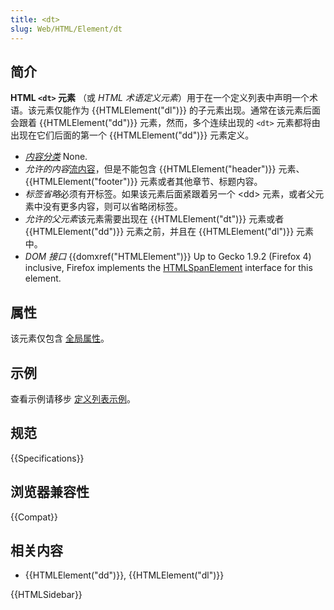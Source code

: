 ```yaml
---
title: <dt>
slug: Web/HTML/Element/dt
---
```


## 简介

**HTML `<dt>` 元素** （或 _HTML 术语定义元素_）用于在一个定义列表中声明一个术语。该元素仅能作为 {{HTMLElement("dl")}} 的子元素出现。通常在该元素后面会跟着 {{HTMLElement("dd")}} 元素，然而，多个连续出现的 `<dt>` 元素都将由出现在它们后面的第一个 {{HTMLElement("dd")}} 元素定义。

- _[内容分类](/zh-CN/docs/HTML/Content_categories)_ None.
- _允许的内容_[流内容](/zh-CN/docs/HTML/Content_categories#Flowing_content)，但是不能包含 {{HTMLElement("header")}} 元素、{{HTMLElement("footer")}} 元素或者其他章节、标题内容。
- *标签省略*必须有开标签。如果该元素后面紧跟着另一个 \<dd> 元素，或者父元素中没有更多内容，则可以省略闭标签。
- *允许的父元素*该元素需要出现在 {{HTMLElement("dt")}} 元素或者 {{HTMLElement("dd")}} 元素之前，并且在 {{HTMLElement("dl")}} 元素中。
- _DOM 接口_ {{domxref("HTMLElement")}} Up to Gecko 1.9.2 (Firefox 4) inclusive, Firefox implements the [HTMLSpanElement](/zh-CN/docs/DOM/span) interface for this element.

## 属性

该元素仅包含 [全局属性](/zh-CN/docs/HTML/Global_attributes)。

## 示例

查看示例请移步 [定义列表示例](/zh-CN/docs/HTML/Element/dl#Examples)。

## 规范

{{Specifications}}

## 浏览器兼容性

{{Compat}}

## 相关内容

- {{HTMLElement("dd")}}, {{HTMLElement("dl")}}

{{HTMLSidebar}}
